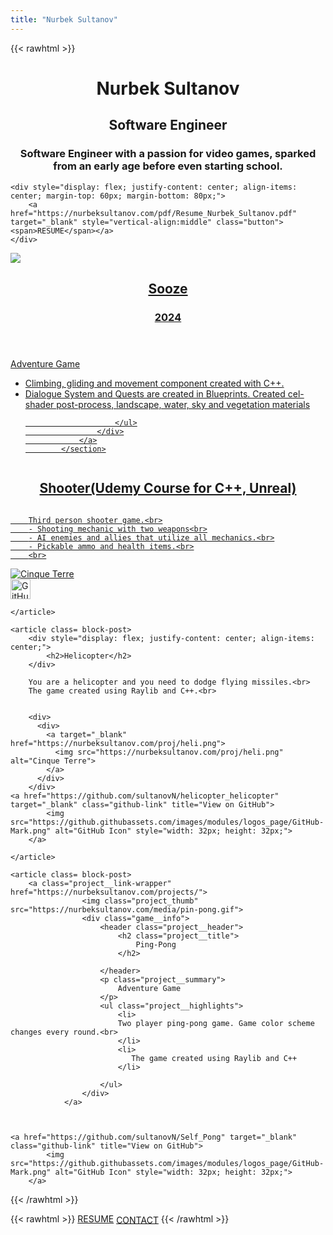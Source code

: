 ```yaml
---
title: "Nurbek Sultanov"
---
```

{{< rawhtml >}}
<h1 style="text-align: center;">Nurbek Sultanov</h1>
<h2 style="text-align: center;">Software Engineer</h2>

<h3 style="text-align: center;">Software Engineer with a passion for video games, sparked from an early age before even starting school.</h3>


	<div style="display: flex; justify-content: center; align-items: center; margin-top: 60px; margin-bottom: 80px;">
		<a href="https://nurbeksultanov.com/pdf/Resume_Nurbek_Sultanov.pdf" target="_blank" style="vertical-align:middle" class="button"><span>RESUME</span></a>
	</div>
	

<div class="portf">

<article class= "block-post"> 
<section class="project">
                <a class="project__link-wrapper" href="https://nurbeksultanov.com/fProjects/Sooze/">
                    <img class="project_thumb" src="https://nurbeksultanov.com/media/sooze_3mb.gif">
                    <div class="game__info">
                        <header class="project__header">
                            <h2 class="project__title">
                                Sooze
                            </h2>
                            <h3 class="project__date">
                                2024
                            </h3>
                        </header>
                        <p class="project__summary">
                            Adventure Game
                        </p>
                        <ul class="project__highlights">
                            <li>
                                Climbing, gliding and movement component created with C++. 
                            </li>
                            <li>
                                Dialogue System and Quests are created in Blueprints. Created cel-shader post-process, landscape, water, sky and vegetation materials
                            </li>
                            
                        </ul>
                    </div>
                </a>
            </section>
</article>



<div >
	<article class= block-post> 
		<div style="display: flex; justify-content: center; align-items: center;">
			<h2>Shooter(Udemy Course for C++, Unreal)</h2>
		</div>

		Third person shooter game.<br>
		- Shooting mechanic with two weapons<br>
		- AI enemies and allies that utilize all mechanics.<br>
		- Pickable ammo and health items.<br>
		<br>
<div>
  <div>
    <a target="_blank" href="https://nurbeksultanov.com/proj/ShootThemUp.png">
      <img src="https://nurbeksultanov.com/proj/ShootThemUp.png" alt="Cinque Terre">
    </a>
  </div>
</div>

<a href="https://github.com/sultanovN/ShootThemUp_Udemy" target="_blank" class="github-link" title="View on GitHub">
            <img src="https://github.githubassets.com/images/modules/logos_page/GitHub-Mark.png" alt="GitHub Icon" style="width: 32px; height: 32px;">
        </a>

<div class="clearfix"></div>

	</article>
</div>

	<article class= block-post> 
		<div style="display: flex; justify-content: center; align-items: center;">
			<h2>Helicopter</h2>
		</div>

		You are a helicopter and you need to dodge flying missiles.<br>
		The game created using Raylib and C++.<br>
		

		<div>	
		  <div>
			<a target="_blank" href="https://nurbeksultanov.com/proj/heli.png">
			  <img src="https://nurbeksultanov.com/proj/heli.png" alt="Cinque Terre">
			</a>
		  </div>
		</div>
	<a href="https://github.com/sultanovN/helicopter_helicopter" target="_blank" class="github-link" title="View on GitHub">
            <img src="https://github.githubassets.com/images/modules/logos_page/GitHub-Mark.png" alt="GitHub Icon" style="width: 32px; height: 32px;">
        </a>

<div class="clearfix"></div>

	</article>

	<article class= block-post> 
		<a class="project__link-wrapper" href="https://nurbeksultanov.com/projects/">
                    <img class="project_thumb" src="https://nurbeksultanov.com/media/pin-pong.gif">
                    <div class="game__info">
                        <header class="project__header">
                            <h2 class="project__title">
                                Ping-Pong
                            </h2>
                            
                        </header>
                        <p class="project__summary">
                            Adventure Game
                        </p>
                        <ul class="project__highlights">
                            <li>
		                    Two player ping-pong game. Game color scheme changes every round.<br>
                            </li>
                            <li>
		                       The game created using Raylib and C++
                            </li>
                            
                        </ul>
                    </div>
                </a>



	<a href="https://github.com/sultanovN/Self_Pong" target="_blank" class="github-link" title="View on GitHub">
            <img src="https://github.githubassets.com/images/modules/logos_page/GitHub-Mark.png" alt="GitHub Icon" style="width: 32px; height: 32px;">
        </a>

</div>
{{< /rawhtml >}}

{{< rawhtml >}}
	<a href="https://nurbeksultanov.com/pdf/Resume_Nurbek_Sultanov.pdf" class="button"><span>RESUME</span></a>
	<a href="https://nurbeksultanov.com/contact/" style="vertical-align:middle;" class="button"><span>CONTACT</span></a>
{{< /rawhtml >}}
